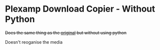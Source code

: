 # Plexamp Download Copier - Without Python

~~Does the same thing as the [original](https://github.com/danrahn/Plexamp-Download-Copier) but without using python~~

Doesn't reoganise the media
